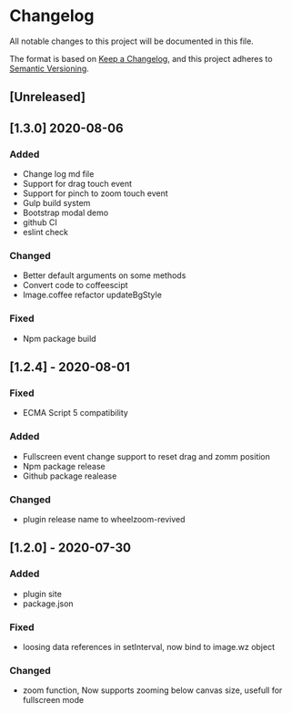 # Changelog

All notable changes to this project will be documented in this file.

The format is based on [Keep a Changelog](https://keepachangelog.com/en/1.0.0/),
and this project adheres to [Semantic Versioning](https://semver.org/spec/v2.0.0.html).

## [Unreleased]

## [1.3.0] 2020-08-06

### Added

- Change log md file
- Support for drag touch event
- Support for pinch to zoom touch event
- Gulp build system
- Bootstrap modal demo
- github CI
- eslint check

### Changed

- Better default arguments on some methods
- Convert code to coffeescipt
- Image.coffee refactor updateBgStyle

### Fixed

- Npm package build

## [1.2.4] - 2020-08-01

### Fixed

- ECMA Script 5 compatibility

### Added

- Fullscreen event change support to reset drag and zomm position
- Npm package release
- Github package realease

### Changed

- plugin release name to wheelzoom-revived

## [1.2.0] - 2020-07-30

### Added

- plugin site
- package.json

### Fixed

- loosing data references in setInterval, now bind to image.wz object

### Changed

- zoom function, Now supports zooming below canvas size, usefull for fullscreen mode
